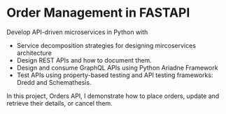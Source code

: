 # Order Management in FASTAPI

Develop API-driven microservices in Python with
* Service decomposition strategies for designing mircoservices architecture
* Design REST APIs and how to document them.
* Design and consume GraphQL APIs using Python Ariadne Framework
* Test APIs using property-based testing and API testing frameworks: Dredd and Schemathesis.


In this project, Orders API, I demonstrate how to place orders, update and retrieve their details, or cancel them. 